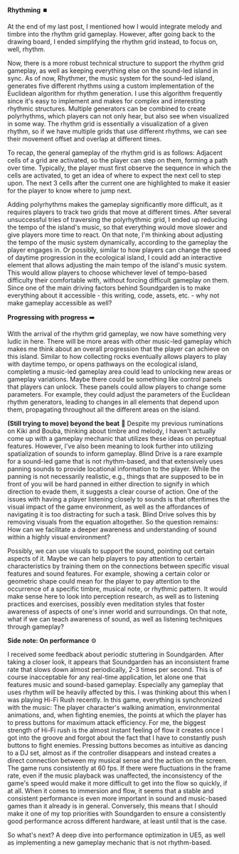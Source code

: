 **Rhythming** ⏹️

At the end of my last post, I mentioned how I would integrate melody and timbre into the rhythm grid gameplay. However, after going back to the drawing board, I ended simplifying the rhythm grid instead, to focus on, well, rhythm.

Now, there is a more robust technical structure to support the rhythm grid gameplay, as well as keeping everything else on the sound-led island in sync. As of now, Rhythmer, the music system for the sound-led island, generates five different rhythms using a custom implementation of the Euclidean algorithm for rhythm generation. I use this algorithm frequently since it's easy to implement and makes for complex and interesting rhythmic structures. Multiple generators can be combined to create polyrhythms, which players can not only hear, but also see when visualized in some way. The rhythm grid is essentially a visualization of a given rhythm, so if we have multiple grids that use different rhythms, we can see their movement offset and overlap at different times.

To recap, the general gameplay of the rhythm grid is as follows: Adjacent cells of a grid are activated, so the player can step on them, forming a path over time. Typically, the player must first observe the sequence in which the cells are activated, to get an idea of where to expect the next cell to step upon. The next 3 cells after the current one are highlighted to make it easier for the player to know where to jump next.

Adding polyrhythms makes the gameplay significantly more difficult, as it requires players to track two grids that move at different times. After several unsuccessful tries of traversing the polyrhythmic grid, I ended up reducing the tempo of the island's music, so that everything would move slower and give players more time to react. On that note, I'm thinking about adjusting the tempo of the music system dynamically, according to the gameplay the player engages in. Or possibly, similar to how players can change the speed of daytime progression in the ecological island, I could add an interactive element that allows adjusting the main tempo of the island's music system. This would allow players to choose whichever level of tempo-based difficulty their comfortable with, without forcing difficult gameplay on them. Since one of the main driving factors behind Soundgarden is to make everything about it accessible - this writing, code, assets, etc. - why not make gameplay accessible as well?


**Progressing with progress** ➡️

With the arrival of the rhythm grid gameplay, we now have something very ludic in here. There will be more areas with other music-led gameplay which makes me think about an overall progression that the player can achieve on this island. Similar to how collecting rocks eventually allows players to play with daytime tempo, or opens pathways on the ecological island, completing a music-led gameplay area could lead to unlocking new areas or gameplay variations. Maybe there could be something like control panels that players can unlock. These panels could allow players to change some parameters. For example, they could adjust the parameters of the Euclidean rhythm generators, leading to changes in all elements that depend upon them, propagating throughout all the different areas on the island.


**(Still trying to move) beyond the beat** 🤔
Despite my previous ruminations on Kiki and Bouba, thinking about timbre and melody, I haven't actually come up with a gameplay mechanic that utilizes these ideas on perceptual features. However, I've also been meaning to look further into utilizing spatialization of sounds to inform gameplay. Blind Drive is a rare example for a sound-led game that is not rhythm-based, and that extensively uses panning sounds to provide locational information to the player. While the panning is not necessarily realistic, e.g., things that are supposed to be in front of you will be hard panned in either direction to signify in which direction to evade them, it suggests a clear course of action. One of the issues with having a player listening closely to sounds is that oftentimes the visual impact of the game environment, as well as the affordances of navigating it is too distracting for such a task. Blind Drive solves this by removing visuals from the equation altogether. So the question remains: How can we facilitate a deeper awareness and understanding of sound within a highly visual environment?

Possibly, we can use visuals to support the sound, pointing out certain aspects of it. Maybe we can help players to pay attention to certain characteristics by training them on the connections between specific visual features and sound features. For example, showing a certain color or geometric shape could mean for the player to pay attention to the occurrence of a specific timbre, musical note, or rhythmic pattern. It would make sense here to look into perception research, as well as to listening practices and exercises, possibly even meditation styles that foster awareness of aspects of one's inner world and surroundings. On that note, what if we can teach awareness of sound, as well as listening techniques through gameplay?


**Side note: On performance** ⚙️

I received some feedback about periodic stuttering in Soundgarden. After taking a closer look, it appears that Soundgarden has an inconsistent frame rate that slows down almost periodically, 2-3 times per second. This is of course inacceptable for any real-time application, let alone one that features music and sound-based gameplay. Especially any gameplay that uses rhythm will be heavily affected by this. I was thinking about this when I was playing Hi-Fi Rush recently. In this game, everything is synchronized with the music: The player character's walking animation, environmental animations, and, when fighting enemies, the points at which the player has to press buttons for maximum attack efficiency. For me, the biggest strength of Hi-Fi rush is the almost instant feeling of flow it creates once I got into the groove and forgot about the fact that I have to constantly push buttons to fight enemies. Pressing buttons becomes as intuitive as dancing to a DJ set, almost as if the controller disappears and instead creates a direct connection between my musical sense and the action on the screen. The game runs consistently at 60 fps. If there were fluctuations in the frame rate, even if the music playback was unaffected, the inconsistency of the game's speed would make it more difficult to get into the flow so quickly, if at all. When it comes to immersion and flow, it seems that a stable and consistent performance is even more important in sound and music-based games than it already is in general. Conversely, this means that I should make it one of my top priorities with Soundgarden to ensure a consistently good performance across different hardware, at least until that is the case.

So what's next? A deep dive into performance optimization in UE5, as well as implementing a new gameplay mechanic that is not rhythm-based.